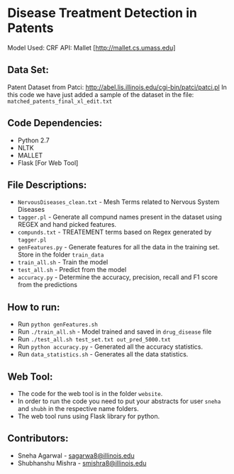 Disease Treatment Detection in Patents
======================================

Model Used: CRF
API: Mallet [http://mallet.cs.umass.edu]

Data Set: 
---------
Patent Dataset from Patci: http://abel.lis.illinois.edu/cgi-bin/patci/patci.pl
In this code we have just added a sample of the dataset in the file: `matched_patents_final_xl_edit.txt`

Code Dependencies:
-------------------
 * Python 2.7
 * NLTK
 * MALLET
 * Flask [For Web Tool]

File Descriptions:
------------------
 * `NervousDiseases_clean.txt` - Mesh Terms related to Nervous System Diseases
 * `tagger.pl` - Generate all compund names present in the dataset using REGEX and hand picked features.
 * `compunds.txt` - TREATEMENT terms based on Regex generated by `tagger.pl`
 * `genFeatures.py` - Generate features for all the data in the training set. Store in the folder `train_data`
 * `train_all.sh` - Train the model
 * `test_all.sh` - Predict from the model
 * `accuracy.py` - Determine the accuracy, precision, recall and F1 score from the predictions

How to run:
-----------
 * Run `python genFeatures.sh`
 * Run `./train_all.sh` - Model trained and saved in `drug_disease` file
 * Run `./test_all.sh test_set.txt out_pred_5000.txt`
 * Run `python accuracy.py` - Generated all the accuracy statistics.
 * Run `data_statistics.sh` - Generates all the data statistics.

Web Tool:
---------

 * The code for the web tool is in the folder `website`. 
 * In order to run the code you need to put your abstracts for user `sneha` and `shubh` in the respective name folders.
 * The web tool runs using Flask library for python.

Contributors:
------------
 * Sneha Agarwal - sagarwa8@illinois.edu
 * Shubhanshu Mishra - smishra8@illinois.edu

